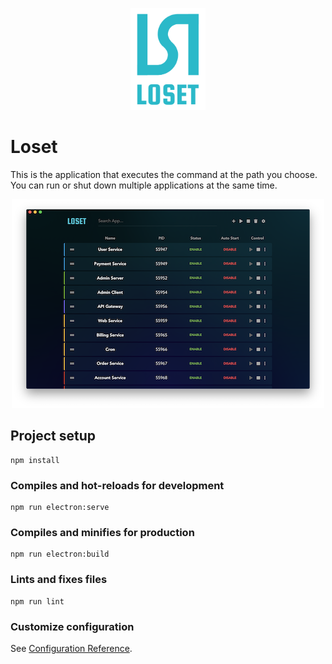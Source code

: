 <p align="center">
  <img src="src/images/docs/loset-120x163.svg" alt="Loset" width="120"/>
</p>

# Loset

This is the application that executes the command at the path you choose. \
You can run or shut down multiple applications at the same time.

<p align="center">
  <img src="src/images/docs/screenshot.png" alt="Screenshot" width="500">
</p>

## Project setup
```
npm install
```

### Compiles and hot-reloads for development
```
npm run electron:serve
```

### Compiles and minifies for production
```
npm run electron:build
```

### Lints and fixes files
```
npm run lint
```

### Customize configuration
See [Configuration Reference](https://cli.vuejs.org/config/).
